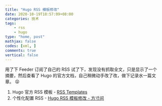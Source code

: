 ```yaml
---
title: "Hugo RSS 模板修改"
date: 2020-10-19T18:57:09+08:00
categories: 技术
tags:
    - rss
    - hugo
type: "home, post"
mathjax: false
codes: [xml, ]
comments: true
vertical: false
---
```


用了下 Feeder 订阅了自己的 RSS 试了下，发现没有抓取全文，只是显示了一个摘要，然后查看了 Hugo 的官方文档，自己稍微动手改了改，做下记录水一篇文章。 😝

1. Hugo 官方 RSS 模板 - [RSS Templates](https://gohugo.io/templates/rss/)
2. 个性化配置 RSS - [Hugo RSS 模板修改 - 方寸间](https://10101.io/2019/05/01/hugo-rss)
